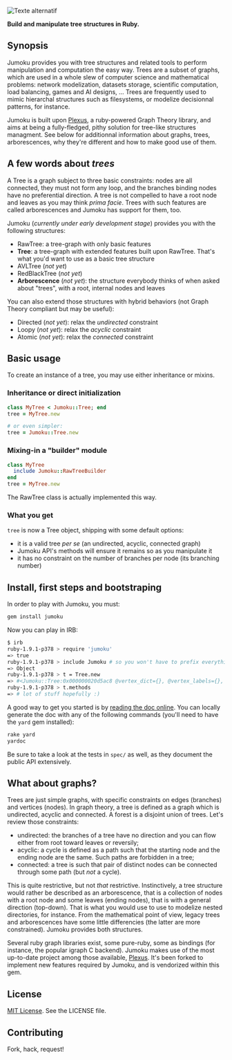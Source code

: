 ![Texte alternatif](http://img547.imageshack.us/img547/2932/logoJumoku.png "Jumoku logo")

**Build and manipulate tree structures in Ruby.**

## Synopsis

Jumoku provides you with tree structures and related tools to perform manipulation and computation the easy way. Trees are a subset of graphs, which are used in a whole slew of computer science and mathematical problems: network modelization, datasets storage, scientific computation, load balancing, games and AI designs, … Trees are frequently used to mimic hierarchal structures such as filesystems, or modelize decisionnal patterns, for instance.

Jumoku is built upon [Plexus](http://github.com/chikamichi/plexus "Plexus on Github"), a ruby-powered Graph Theory library, and aims at being a fully-fledged, pithy solution for tree-like structures managment. See below for additionnal information about graphs, trees, arborescences, why they're different and how to make good use of them.

## A few words about *trees*

A Tree is a graph subject to three basic constraints: nodes are all connected, they must not form any loop, and the branches binding nodes have no preferential direction. A tree is not compelled to have a root node and leaves as you may think *prima facie*. Trees with such features are called arborescences and Jumoku has support for them, too.

Jumoku (*currently under early development stage*) provides you with the following structures:

* RawTree: a tree-graph with only basic features
* **Tree**: a tree-graph with extended features built upon RawTree. That's what you'd want to use as a basic tree structure
* AVLTree (*not yet*)
* RedBlackTree (*not yet*)
* **Arborescence** (*not yet*): the structure everybody thinks of when asked about "trees", with a root, internal nodes and leaves

You can also extend those structures with hybrid behaviors (not Graph Theory compliant but may be useful):

* Directed (*not yet*): relax the *undirected* constraint
* Loopy (*not yet*): relax the *acyclic* constraint
* Atomic (*not yet*): relax the *connected* constraint

## Basic usage

To create an instance of a tree, you may use either inheritance or mixins.

### Inheritance or direct initialization

``` ruby
class MyTree < Jumoku::Tree; end
tree = MyTree.new

# or even simpler:
tree = Jumoku::Tree.new
```

### Mixing-in a "builder" module

``` ruby
class MyTree
  include Jumoku::RawTreeBuilder
end
tree = MyTree.new
```

The RawTree class is actually implemented this way.

### What you get

`tree` is now a Tree object, shipping with some default options:

* it is a valid tree *per se* (an undirected, acyclic, connected graph)
* Jumoku API's methods will ensure it remains so as you manipulate it
* it has no constraint on the number of branches per node (its branching number)

## Install, first steps and bootstraping

In order to play with Jumoku, you must:

``` bash
gem install jumoku
```

Now you can play in IRB:

``` bash
$ irb
ruby-1.9.1-p378 > require 'jumoku'
=> true
ruby-1.9.1-p378 > include Jumoku # so you won't have to prefix everything with "Jumoku::"
=> Object
ruby-1.9.1-p378 > t = Tree.new
=> #<Jumoku::Tree:0x000000020d5ac8 @vertex_dict={}, @vertex_labels={}, @edge_labels={}, @allow_loops=false, @parallel_edges=false, @edgelist_class=Set>
ruby-1.9.1-p378 > t.methods
=> # lot of stuff hopefully :)
```

A good way to get you started is by [reading the doc online](http://rdoc.info/projects/chikamichi/jumoku "Jumoku on rdoc.info"). You can locally generate the doc with any of the following commands (you'll need to have the `yard` gem installed):

``` bash
rake yard
yardoc
```

Be sure to take a look at the tests in `spec/` as well, as they document the public API extensively.

## What about graphs?

Trees are just simple graphs, with specific constraints on edges (branches) and vertices (nodes). In graph theory, a tree is defined as a graph which is undirected, acyclic and connected. A forest is a disjoint union of trees. Let's review those constraints:

* undirected: the branches of a tree have no direction and you can flow either from root toward leaves or reversily;
* acyclic: a cycle is defined as a path such that the starting node and the ending node are the same. Such paths are forbidden in a tree;
* connected: a tree is such that pair of distinct nodes can be connected through some path (but *not* a cycle).

This is quite restrictive, but not *that* restrictive. Instinctively, a tree structure would rather be described as an arborescence, that is a collection of nodes with a root node and some leaves (ending nodes), that is with a general direction (top-down). That is what you would use to use to modelize nested directories, for instance. From the mathematical point of view, legacy trees and arborescences have some little differencies (the latter are more constrained). Jumoku provides both structures.

Several ruby graph libraries exist, some pure-ruby, some as bindings (for instance, the popular igraph C backend). Jumoku makes use of the most up-to-date project among those available, [Plexus](http://github.com/chikamichi/plexus "Plexus on Github"). It's been forked to implement new features required by Jumoku, and is vendorized within this gem.

## License

[MIT License](http://en.wikipedia.org/wiki/MIT_License). See the LICENSE file.

## Contributing

Fork, hack, request!

